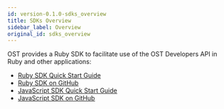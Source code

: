 ```yaml
---
id: version-0.1.0-sdks_overview
title: SDKs Overview
sidebar_label: Overview
original_id: sdks_overview
---
```



OST provides a Ruby SDK to facilitate use of the OST Developers API in Ruby and other applications:
* [<u>Ruby SDK Quick Start Guide</u>](/docs/sdk_ruby.html)
* [<u>Ruby SDK on GitHub</u>](https://github.com/OpenSTFoundation/ost-sdk-ruby/tree/release-0.9)
* [<u>JavaScript SDK Quick Start Guide</u>](sdk_javascript.html)
* [<u>JavaScript SDK on GitHub</u>](https://github.com/OpenSTFoundation/ost-sdk-js/tree/release-0.9.1)
